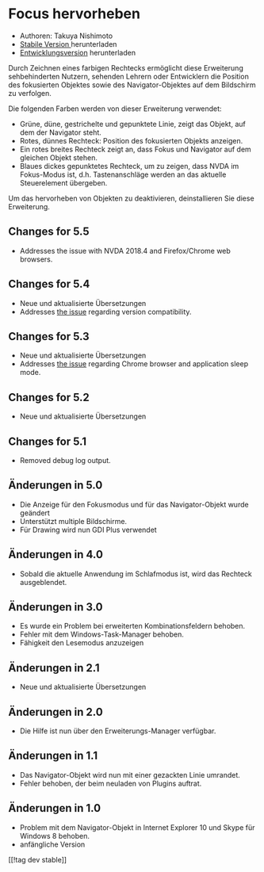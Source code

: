 # Focus hervorheben #

* Authoren: Takuya Nishimoto
* [Stabile Version ][2] herunterladen
* [Entwicklungsversion][1] herunterladen

Durch Zeichnen eines farbigen Rechtecks ermöglicht diese Erweiterung
sehbehinderten Nutzern, sehenden Lehrern oder Entwicklern die Position des
fokusierten Objektes sowie des Navigator-Objektes auf dem Bildschirm zu
verfolgen.

Die folgenden Farben werden von dieser Erweiterung verwendet:

* Grüne, düne, gestrichelte und gepunktete Linie, zeigt das Objekt, auf dem
  der Navigator steht.
* Rotes, dünnes Rechteck: Position des fokusierten Objekts anzeigen.
* Ein rotes breites Rechteck zeigt an, dass Fokus und Navigator auf dem
  gleichen Objekt stehen.
* Blaues dickes gepunktetes Rechteck, um zu zeigen, dass NVDA im Fokus-Modus
  ist, d.h. Tastenanschläge werden an das aktuelle Steuerelement übergeben.

Um das hervorheben von Objekten zu deaktivieren, deinstallieren Sie diese
Erweiterung.

## Changes for 5.5 ##

* Addresses the issue with NVDA 2018.4 and Firefox/Chrome web browsers.

## Changes for 5.4 ##

* Neue und aktualisierte Übersetzungen
* Addresses [the issue](https://github.com/nvdajp/focusHighlight/issues/11)
  regarding version compatibility.

## Changes for 5.3 ##

* Neue und aktualisierte Übersetzungen
* Addresses [the issue](https://github.com/nvdajp/focusHighlight/issues/10)
  regarding Chrome browser and application sleep mode.

## Changes for 5.2 ##

* Neue und aktualisierte Übersetzungen

## Changes for 5.1 ##

* Removed debug log output.

## Änderungen in 5.0 ##

* Die Anzeige für den Fokusmodus und für das Navigator-Objekt wurde geändert
* Unterstützt multiple Bildschirme.
* Für Drawing wird nun GDI Plus verwendet

## Änderungen in 4.0 ##

* Sobald die aktuelle Anwendung im Schlafmodus ist, wird das Rechteck
  ausgeblendet.

## Änderungen in 3.0 ##

* Es wurde ein Problem bei erweiterten Kombinationsfeldern behoben.
* Fehler mit dem Windows-Task-Manager behoben.
* Fähigkeit den Lesemodus anzuzeigen

## Änderungen in 2.1 ##

* Neue und aktualisierte Übersetzungen

## Änderungen in 2.0 ##

* Die Hilfe ist nun über den Erweiterungs-Manager verfügbar.

## Änderungen in 1.1 ##

* Das Navigator-Objekt wird nun mit einer gezackten Linie umrandet.
* Fehler behoben, der beim neuladen von Plugins auftrat.

## Änderungen in 1.0 ##

* Problem mit dem Navigator-Objekt in Internet Explorer 10 und Skype für
  Windows 8 behoben.
* anfängliche Version


[[!tag dev stable]]

[1]: https://addons.nvda-project.org/files/get.php?file=fh-dev

[2]: https://addons.nvda-project.org/files/get.php?file=fh

